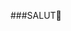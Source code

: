 ###SALUT👋

<!--
**noussibook/NOUSSIBOOK** es un site de rencontre ✨ _special_ ✨ repository because its `README.md` (this file) appears on your GitHub profile.

-Nous travaillons sur l'application pour que vous soyez heureux et avoir plus de connaissance par tout dans le monde 
_la sécurité et le conforte 
_le sérieux et la sincérité
_l'humour et l'amour 
_nous vous garantiront le bonheur
